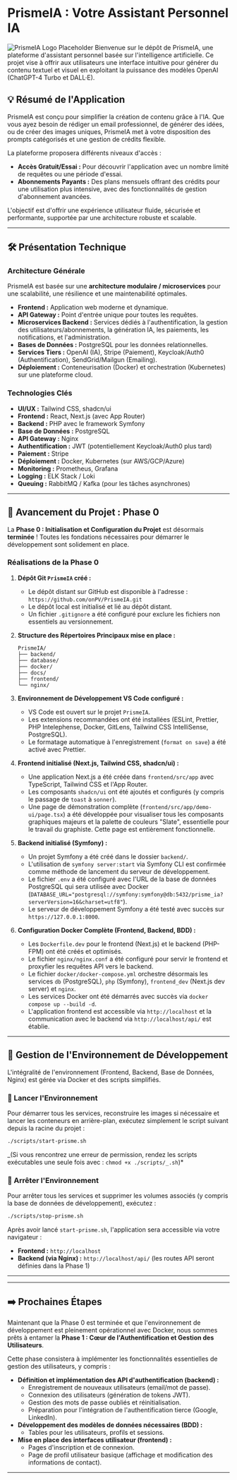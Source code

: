 # PrismeIA : Votre Assistant Personnel IA

![PrismeIA Logo Placeholder](docs/logo_placeholder.png) Bienvenue sur le dépôt de PrismeIA, une plateforme d'assistant personnel basée sur l'intelligence artificielle. Ce projet vise à offrir aux utilisateurs une interface intuitive pour générer du contenu textuel et visuel en exploitant la puissance des modèles OpenAI (ChatGPT-4 Turbo et DALL·E).

## 💡 Résumé de l'Application

PrismeIA est conçu pour simplifier la création de contenu grâce à l'IA. Que vous ayez besoin de rédiger un email professionnel, de générer des idées, ou de créer des images uniques, PrismeIA met à votre disposition des prompts catégorisés et une gestion de crédits flexible.

La plateforme proposera différents niveaux d'accès :

- **Accès Gratuit/Essai :** Pour découvrir l'application avec un nombre limité de requêtes ou une période d'essai.
- **Abonnements Payants :** Des plans mensuels offrant des crédits pour une utilisation plus intensive, avec des fonctionnalités de gestion d'abonnement avancées.

L'objectif est d'offrir une expérience utilisateur fluide, sécurisée et performante, supportée par une architecture robuste et scalable.

---

## 🛠️ Présentation Technique

### Architecture Générale

PrismeIA est basée sur une **architecture modulaire / microservices** pour une scalabilité, une résilience et une maintenabilité optimales.

- **Frontend :** Application web moderne et dynamique.
- **API Gateway :** Point d'entrée unique pour toutes les requêtes.
- **Microservices Backend :** Services dédiés à l'authentification, la gestion des utilisateurs/abonnements, la génération IA, les paiements, les notifications, et l'administration.
- **Bases de Données :** PostgreSQL pour les données relationnelles.
- **Services Tiers :** OpenAI (IA), Stripe (Paiement), Keycloak/Auth0 (Authentification), SendGrid/Mailgun (Emailing).
- **Déploiement :** Conteneurisation (Docker) et orchestration (Kubernetes) sur une plateforme cloud.

### Technologies Clés

- **UI/UX :** Tailwind CSS, shadcn/ui
- **Frontend :** React, Next.js (avec App Router)
- **Backend :** PHP avec le framework Symfony
- **Base de Données :** PostgreSQL
- **API Gateway :** Nginx
- **Authentification :** JWT (potentiellement Keycloak/Auth0 plus tard)
- **Paiement :** Stripe
- **Déploiement :** Docker, Kubernetes (sur AWS/GCP/Azure)
- **Monitoring :** Prometheus, Grafana
- **Logging :** ELK Stack / Loki
- **Queuing :** RabbitMQ / Kafka (pour les tâches asynchrones)

---

## 🚀 Avancement du Projet : Phase 0

La **Phase 0 : Initialisation et Configuration du Projet** est désormais **terminée** ! Toutes les fondations nécessaires pour démarrer le développement sont solidement en place.

### Réalisations de la Phase 0

1.  **Dépôt Git `PrismeIA` créé :**

    - Le dépôt distant sur GitHub est disponible à l'adresse : `https://github.com/onPV/PrismeIA.git`
    - Le dépôt local est initialisé et lié au dépôt distant.
    - Un fichier `.gitignore` a été configuré pour exclure les fichiers non essentiels au versionnement.

2.  **Structure des Répertoires Principaux mise en place :**

    ```
    PrismeIA/
    ├── backend/
    ├── database/
    ├── docker/
    ├── docs/
    ├── frontend/
    └── nginx/
    ```

3.  **Environnement de Développement VS Code configuré :**

    - VS Code est ouvert sur le projet `PrismeIA`.
    - Les extensions recommandées ont été installées (ESLint, Prettier, PHP Intelephense, Docker, GitLens, Tailwind CSS IntelliSense, PostgreSQL).
    - Le formatage automatique à l'enregistrement (`format on save`) a été activé avec Prettier.

4.  **Frontend initialisé (Next.js, Tailwind CSS, shadcn/ui) :**

    - Une application Next.js a été créée dans `frontend/src/app` avec TypeScript, Tailwind CSS et l'App Router.
    - Les composants `shadcn/ui` ont été ajoutés et configurés (y compris le passage de `toast` à `sonner`).
    - Une page de démonstration complète (`frontend/src/app/demo-ui/page.tsx`) a été développée pour visualiser tous les composants graphiques majeurs et la palette de couleurs "Slate", essentielle pour le travail du graphiste. Cette page est entièrement fonctionnelle.

5.  **Backend initialisé (Symfony) :**

    - Un projet Symfony a été créé dans le dossier `backend/`.
    - L'utilisation de `symfony server:start` via Symfony CLI est confirmée comme méthode de lancement du serveur de développement.
    - Le fichier `.env` a été configuré avec l'URL de la base de données PostgreSQL qui sera utilisée avec Docker (`DATABASE_URL="postgresql://symfony:symfony@db:5432/prisme_ia?serverVersion=16&charset=utf8"`).
    - Le serveur de développement Symfony a été testé avec succès sur `https://127.0.0.1:8000`.

6.  **Configuration Docker Complète (Frontend, Backend, BDD) :**
    - Les `Dockerfile.dev` pour le frontend (Next.js) et le backend (PHP-FPM) ont été créés et optimisés.
    - Le fichier `nginx/nginx.conf` a été configuré pour servir le frontend et proxyfier les requêtes API vers le backend.
    - Le fichier `docker/docker-compose.yml` orchestre désormais les services `db` (PostgreSQL), `php` (Symfony), `frontend_dev` (Next.js dev server) et `nginx`.
    - Les services Docker ont été démarrés avec succès via `docker compose up --build -d`.
    - L'application frontend est accessible via `http://localhost` et la communication avec le backend via `http://localhost/api/` est établie.

---

## 🐳 Gestion de l'Environnement de Développement

L'intégralité de l'environnement (Frontend, Backend, Base de Données, Nginx) est gérée via Docker et des scripts simplifiés.

### 🚀 Lancer l'Environnement

Pour démarrer tous les services, reconstruire les images si nécessaire et lancer les conteneurs en arrière-plan, exécutez simplement le script suivant depuis la racine du projet :

```bash
./scripts/start-prisme.sh
```

_(Si vous rencontrez une erreur de permission, rendez les scripts exécutables une seule fois avec : `chmod +x ./scripts/_.sh`)\*

### 🛑 Arrêter l'Environnement

Pour arrêter tous les services et supprimer les volumes associés (y compris la base de données de développement), exécutez :

```bash
./scripts/stop-prisme.sh
```

Après avoir lancé `start-prisme.sh`, l'application sera accessible via votre navigateur :

- **Frontend :** `http://localhost`
- **Backend (via Nginx) :** `http://localhost/api/` (les routes API seront définies dans la Phase 1)

---

---

## ➡️ Prochaines Étapes

Maintenant que la Phase 0 est terminée et que l'environnement de développement est pleinement opérationnel avec Docker, nous sommes prêts à entamer la **Phase 1 : Cœur de l'Authentification et Gestion des Utilisateurs**.

Cette phase consistera à implémenter les fonctionnalités essentielles de gestion des utilisateurs, y compris :

- **Définition et implémentation des API d'authentification (backend) :**
  - Enregistrement de nouveaux utilisateurs (email/mot de passe).
  - Connexion des utilisateurs (génération de tokens JWT).
  - Gestion des mots de passe oubliés et réinitialisation.
  - Préparation pour l'intégration de l'authentification tierce (Google, LinkedIn).
- **Développement des modèles de données nécessaires (BDD) :**
  - Tables pour les utilisateurs, profils et sessions.
- **Mise en place des interfaces utilisateur (frontend) :**
  - Pages d'inscription et de connexion.
  - Page de profil utilisateur basique (affichage et modification des informations de contact).

---
